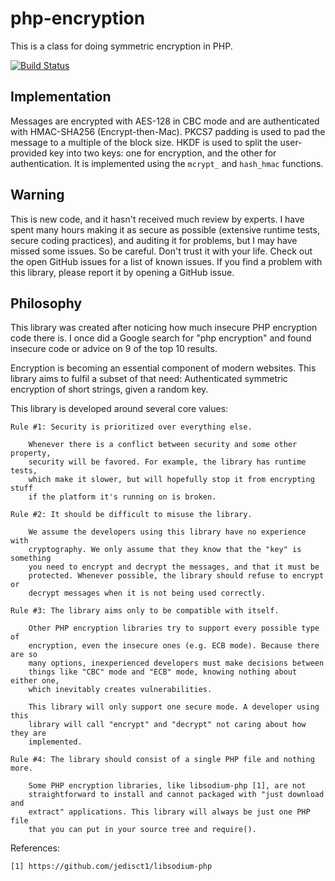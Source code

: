php-encryption
===============

This is a class for doing symmetric encryption in PHP.

[![Build Status](https://travis-ci.org/defuse/php-encryption.svg?branch=master)](https://travis-ci.org/defuse/php-encryption)

Implementation
--------------

Messages are encrypted with AES-128 in CBC mode and are authenticated with
HMAC-SHA256 (Encrypt-then-Mac). PKCS7 padding is used to pad the message to
a multiple of the block size. HKDF is used to split the user-provided key into
two keys: one for encryption, and the other for authentication. It is
implemented using the `mcrypt_` and `hash_hmac` functions.

Warning
--------

This is new code, and it hasn't received much review by experts. I have spent
many hours making it as secure as possible (extensive runtime tests, secure
coding practices), and auditing it for problems, but I may have missed some
issues. So be careful. Don't trust it with your life. Check out the open GitHub
issues for a list of known issues. If you find a problem with this library,
please report it by opening a GitHub issue.

Philosophy
-----------

This library was created after noticing how much insecure PHP encryption code
there is. I once did a Google search for "php encryption" and found insecure
code or advice on 9 of the top 10 results.

Encryption is becoming an essential component of modern websites. This library
aims to fulfil a subset of that need: Authenticated symmetric encryption of
short strings, given a random key.

This library is developed around several core values:

    Rule #1: Security is prioritized over everything else.

        Whenever there is a conflict between security and some other property,
        security will be favored. For example, the library has runtime tests,
        which make it slower, but will hopefully stop it from encrypting stuff
        if the platform it's running on is broken.

    Rule #2: It should be difficult to misuse the library.

        We assume the developers using this library have no experience with
        cryptography. We only assume that they know that the "key" is something
        you need to encrypt and decrypt the messages, and that it must be
        protected. Whenever possible, the library should refuse to encrypt or
        decrypt messages when it is not being used correctly.

    Rule #3: The library aims only to be compatible with itself.

        Other PHP encryption libraries try to support every possible type of
        encryption, even the insecure ones (e.g. ECB mode). Because there are so
        many options, inexperienced developers must make decisions between
        things like "CBC" mode and "ECB" mode, knowing nothing about either one,
        which inevitably creates vulnerabilities.

        This library will only support one secure mode. A developer using this
        library will call "encrypt" and "decrypt" not caring about how they are
        implemented.

    Rule #4: The library should consist of a single PHP file and nothing more.

        Some PHP encryption libraries, like libsodium-php [1], are not
        straightforward to install and cannot packaged with "just download and
        extract" applications. This library will always be just one PHP file
        that you can put in your source tree and require().

References:

    [1] https://github.com/jedisct1/libsodium-php
